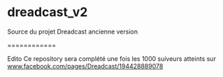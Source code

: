 dreadcast_v2
============

Source du projet Dreadcast ancienne version

============

Edito
Ce repository sera complété une fois les 1000 suiveurs atteints sur www.facebook.com/pages/Dreadcast/194428889078